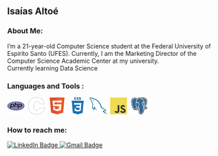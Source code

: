 ## Isaías Altoé 

### About Me:
I’m a 21-year-old Computer Science student at the Federal University of Espírito Santo (UFES). Currently, I am the Marketing Director of the Computer Science Academic Center at my university.  
Currently learning Data Science

### Languages and Tools :
<div>
  <img src="https://github.com/devicons/devicon/blob/master/icons/php/php-original.svg" title="PHP" alt="PHP" width="40" height="40"/>&nbsp;
  <img src="https://github.com/devicons/devicon/blob/master/icons/c/c-line.svg" title="C" alt="C" width="40" height="40"/>&nbsp;
  <img src="https://github.com/devicons/devicon/blob/master/icons/html5/html5-original.svg" title="HTML5" alt="HTML" width="40" height="40"/>&nbsp;
  <img src="https://github.com/devicons/devicon/blob/master/icons/css3/css3-plain-wordmark.svg"  title="CSS3" alt="CSS" width="40" height="40"/>&nbsp;
  <img src="https://github.com/devicons/devicon/blob/master/icons/mysql/mysql-original.svg"  title="MYSQL" alt="MYSQL" width="40" height="40"/>&nbsp;
  <img src="https://github.com/devicons/devicon/blob/master/icons/javascript/javascript-original.svg"  title="JAVASCRIPT" alt="JAVASCRIPT" width="40" height="40"/>&nbsp;
  <img src="https://github.com/devicons/devicon/blob/master/icons/postgresql/postgresql-original.svg"  title="PGSQL" alt="PGSQL" width="40" height="40"/>&nbsp;
  
</div>

### How to reach me:
<div id="badges">
  <a href="https://www.linkedin.com/in/isaiasaltoe"/>
    <img src="https://img.shields.io/badge/LinkedIn-blue?style=for-the-badge&logo=linkedin&logoColor=white" alt="LinkedIn Badge"/>
  </a>
  <a href="https://mail.google.com/mail/u/0/#category/social?compose=DmwnWstvKSkTxRcrtxmCtkzGqlxhtRXnPndgLHvXkCLfPSGMSJvhPLBDZXHhRGrbCcVtDZzQJmfL">
    <img src="https://img.shields.io/badge/Gmail-red?style=for-the-badge&logo=gmail&logoColor=white" alt="Gmail Badge"/>
  </a>
</div>
